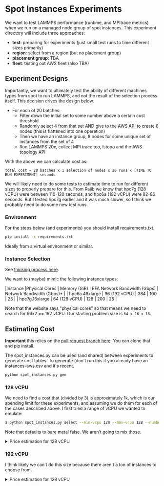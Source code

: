 # Spot Instances Experiments

We want to test LAMMPS performance (runtime, and MPItrace metrics) when we run on a managed node group
of spot instances. This experiment directory will include three approaches:

 - **test**: preparing for experiments (just small test runs to time different sizes primarily)
 - **region**: select from a region (but no placement group)
 - **placement group**: TBA
 - **fleet**: testing out AWS fleet (also TBA)

## Experiment Designs

Importantly, we want to ultimately test the ability of different machines types from spot to run LAMMPS, and not the result of the selection process itself. This decision drives the design below.

- For each of 20 batches:
  - Filter down the initial set to some number above a certain cost threshold
  - Randomly select 4 from that set AND give to the AWS API to create 8 nodes (this is flattened into one operation)
  - Then we have an instance group, 8 nodes for some unique set of instances from the set of 4
  - Run LAMMPS 20x, collect MPI trace too, lstopo and the AWS topology API

With the above we can calculate cost as:

```console
total cost = 20 batches x 1 selection of nodes x 20 runs x [TIME TO RUN EXPERIMENT] seconds
```

We will likely need to do some tests to estimate time to run for different sizes to properly prepare for this.
From Rajib we know that hpc7g (128 vCPU) were between 110-120 seconds, and hpc6a (192 vCPU) were 82-86 seconds. But I tested hpc7g earlier and it was much slower, so I think we probably need to do some new test runs.

### Environment

For the steps below (and experiments) you should install requirements.txt.

```bash
pip install -r requirements.txt
```

Ideally from a virtual environment or similar.

### Instance Selection

See [thinking process here](https://gist.github.com/vsoch/ad19f4270a0500a49c47008e4a853f62).

We want to (maybe) mimic the following instance types:

|Instance |Physical Cores | Memory (GiB) | EFA Network Bandwidth (Gbps) | Network Bandwidth (Gbps)* |
| hpc6a.48xlarge | 96 (192 vCPU) | 384 | 100 | 25 |
| hpc7g.16xlarge | 64 (128 vCPU) | 128 | 200 | 25 |

Note that the website says "physical cores" so that means we need to search for 96x2 == 192 vCPU.
Our starting problem size is `64 x 16 x 16`.

## Estimating Cost

**Important** this relies on the [pull request branch here](https://github.com/converged-computing/cloud-select/pull/35). You can clone that and pip install.

The spot_instances.py can be used (and shared) between experiments to generate cost tables. To generate (don't run this if you already have an instances-aws.csv and it's recent.

```bash
python spot_instances.py gen
```

### 128 vCPU

We need to find a cost that (divided by 3) is approximately 1k, which is our spending limit for these experiments, and assuming we do them for each of the cases described above. I first tried a range of vCPU we wanted to emulate:

```bash
$ python spot_instances.py select --min-vcpu 128 --max-vcpu 128 --number 20
```

Note that defaults to bare metal false. We aren't going to mix those.

<details>

<summary>Price estimation for 128 vCPU</summary>

```bash
$ python spot_instances.py select --min-vcpu 128 --max-vcpu 128 --number 20
```
```console
Selected subset table:
           instance  bare_metal    arch  vcpu  threads_per_core  memory_mb    gpu  spot_price     price
465    c6a.32xlarge       False  x86_64   128                 2     262144  False    2.201160   4.89600
211    c7a.32xlarge       False  x86_64   128                 1     262144  False    2.323425   6.56896
691    c6i.32xlarge       False  x86_64   128                 2     262144  False    2.478600   5.44000
248    m6a.32xlarge       False  x86_64   128                 2     524288  False    2.628120   5.52960
209    m6i.32xlarge       False  x86_64   128                 2     524288  False    2.676000   6.14400
343   c6id.32xlarge       False  x86_64   128                 2     262144  False    2.687360   6.45120
298    r6a.32xlarge       False  x86_64   128                 2    1048576  False    2.930780   7.25760
1      m7a.32xlarge       False  x86_64   128                 1     524288  False    3.117800   7.41888
273   c6in.32xlarge       False  x86_64   128                 2     262144  False    3.239400   7.25760
193   m6id.32xlarge       False  x86_64   128                 2     524288  False    3.303780   7.59360
359    r6i.32xlarge       False  x86_64   128                 2    1048576  False    3.371040   8.06400
203   r6id.32xlarge       False  x86_64   128                 2    1048576  False    3.631980   9.67680
718    i4i.32xlarge       False  x86_64   128                 2    1048576  False    3.704200  10.98240
335    r7a.32xlarge       False  x86_64   128                 1    1048576  False    3.727750   9.73760
685  m6idn.32xlarge       False  x86_64   128                 2     524288  False    3.984450  10.18368
431   m6in.32xlarge       False  x86_64   128                 2     524288  False    4.009550   8.91072
316     x1.32xlarge       False  x86_64   128                 2    1998848  False    4.393550  13.33800
213   r7iz.32xlarge       False  x86_64   128                 2    1048576  False    4.446850  11.90400
39   x2idn.32xlarge       False  x86_64   128                 2    2097152  False    4.623940  13.33800
4     r6in.32xlarge       False  x86_64   128                 2    1048576  False    5.122650  11.15712

😸️ Final selection of spot:
c6a.32xlarge
c7a.32xlarge
c6i.32xlarge
m6a.32xlarge
m6i.32xlarge
c6id.32xlarge
r6a.32xlarge
m7a.32xlarge
c6in.32xlarge
m6id.32xlarge
r6i.32xlarge
r6id.32xlarge
i4i.32xlarge
r7a.32xlarge
m6idn.32xlarge
m6in.32xlarge
x1.32xlarge
r7iz.32xlarge
x2idn.32xlarge
r6in.32xlarge

🤓️ Mean (std) of price
$3.43 ($0.82)
```

</details>

### 192 vCPU

I think likely we can't do this size because there aren't a ton of instances to choose from.

<details>

<summary>Price estimation for 128 vCPU</summary>

```bash
$ python spot_instances.py select --min-vcpu 192 --max-vcpu 192 --number 20
```
```console
Selected subset table:
          instance  bare_metal    arch  vcpu  threads_per_core  memory_mb    gpu  spot_price     price
581   c6a.48xlarge       False  x86_64   192                 2     393216  False    3.207520   7.34400
381   c7a.48xlarge       False  x86_64   192                 1     393216  False    3.671550   9.85344
152   m6a.48xlarge       False  x86_64   192                 2     786432  False    3.735820   8.29440
689   c7i.48xlarge       False  x86_64   192                 2     393216  False    3.948450   8.56800
698   m7i.48xlarge       False  x86_64   192                 2     786432  False    4.011800   9.67680
150   r6a.48xlarge       False  x86_64   192                 2    1572864  False    4.505600  10.88640
566   r7i.48xlarge       False  x86_64   192                 2    1572864  False    4.588400  12.70080
449   m7a.48xlarge       False  x86_64   192                 1     786432  False    4.720575  11.12832
238  inf2.48xlarge       False  x86_64   192                 2     786432  False    4.758775  12.98127
712   r7a.48xlarge       False  x86_64   192                 1    1572864  False    6.843625  14.60640

😸️ Final selection of spot:
c6a.48xlarge
c7a.48xlarge
m6a.48xlarge
c7i.48xlarge
m7i.48xlarge
r6a.48xlarge
r7i.48xlarge
m7a.48xlarge
inf2.48xlarge
r7a.48xlarge

🤓️ Mean (std) of price
$4.4 ($1.0)
```

### 64 vCPU

What if we try closer to what we did on Google Cloud, closer to 50 vCPU. It looks like the closest we can get is 64 vCPU. A size 64 vCPU is fairly good, because we might have 32 actual CPU per node.

```bash
$ python spot_instances.py select --min-vcpu 64 --max-vcpu 64 --number 20
```

<details>

<summary>Price estimation for 128 vCPU</summary>

```console
Selected subset table:
          instance  bare_metal    arch  vcpu  threads_per_core  memory_mb    gpu  spot_price    price
679   c6a.16xlarge       False  x86_64    64                 2     131072  False    1.151780  2.44800
212  c5ad.16xlarge       False  x86_64    64                 2     131072  False    1.163000  2.75200
729   c5a.16xlarge       False  x86_64    64                 2     131072  False    1.210240  2.46400
10    m5a.16xlarge       False  x86_64    64                 2     262144  False    1.314160  2.75200
474   c6i.16xlarge       False  x86_64    64                 2     131072  False    1.325060  2.72000
25    m6a.16xlarge       False  x86_64    64                 2     262144  False    1.364100  2.76480
515    m5.16xlarge       False  x86_64    64                 2     262144  False    1.369840  3.07200
234  c6id.16xlarge       False  x86_64    64                 2     131072  False    1.380580  3.22560
671   c7i.16xlarge       False  x86_64    64                 2     131072  False    1.394750  2.85600
402    m4.16xlarge       False  x86_64    64                 2     262144  False    1.398133  3.20000
354   m7a.16xlarge       False  x86_64    64                 1     262144  False    1.403450  3.70944
291   c7a.16xlarge       False  x86_64    64                 1     131072  False    1.411625  3.28448
221   r5a.16xlarge       False  x86_64    64                 2     524288  False    1.511780  3.61600
635   m6i.16xlarge       False  x86_64    64                 2     262144  False    1.515600  3.07200
153   r6i.16xlarge       False  x86_64    64                 2     524288  False    1.515940  4.03200
525   r6a.16xlarge       False  x86_64    64                 2     524288  False    1.544920  3.62880
347   m7i.16xlarge       False  x86_64    64                 2     262144  False    1.587725  3.22560
27    m5d.16xlarge       False  x86_64    64                 2     262144  False    1.603920  3.61600
720  m5ad.16xlarge       False  x86_64    64                 2     262144  False    1.615520  3.29600
721  m6id.16xlarge       False  x86_64    64                 2     262144  False    1.615700  3.79680

😸️ Final selection of spot:
c6a.16xlarge
c5ad.16xlarge
c5a.16xlarge
m5a.16xlarge
c6i.16xlarge
m6a.16xlarge
m5.16xlarge
c6id.16xlarge
c7i.16xlarge
m4.16xlarge
m7a.16xlarge
c7a.16xlarge
r5a.16xlarge
m6i.16xlarge
r6i.16xlarge
r6a.16xlarge
m7i.16xlarge
m5d.16xlarge
m5ad.16xlarge
m6id.16xlarge

🤓️ Mean (std) of price
$1.42 ($0.14)
```

</details>

That also gives us many choices under $2, so I am leaning toward this as our choice (but need to test timing and problem sizes).
